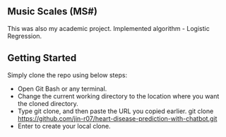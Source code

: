 ## Music Scales (MS#)
This was also my academic project. Implemented algorithm - Logistic Regression.

## Getting Started
Simply clone the repo using below steps:
- Open Git Bash or any terminal.
- Change the current working directory to the location where you want the cloned directory.
- Type git clone, and then paste the URL you copied earlier. git clone https://github.com/jin-r07/heart-disease-prediction-with-chatbot.git
- Enter to create your local clone.
